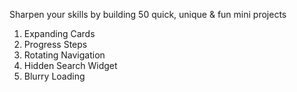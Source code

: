 Sharpen your skills by building 50 quick, unique &amp; fun mini projects

1. Expanding Cards
2. Progress Steps
3. Rotating Navigation
4. Hidden Search Widget
5. Blurry Loading
